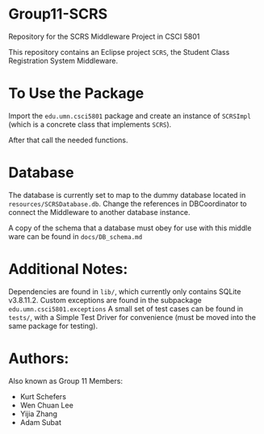 # Group11-SCRS
Repository for the SCRS Middleware Project in CSCI 5801

This repository contains an Eclipse project `SCRS`, the Student Class Registration System Middleware.

# To Use the Package

Import the `edu.umn.csci5801` package and create an instance of `SCRSImpl` (which is a concrete class that implements `SCRS`).

After that call the needed functions. 

# Database

The database is currently set to map to the dummy database located in `resources/SCRSDatabase.db`. 
Change the references in DBCoordinator to connect the Middleware to another database instance.

A copy of the schema that a database must obey for use with this middle ware can be found in `docs/DB_schema.md`

# Additional Notes:

Dependencies are found in `lib/`, which currently only contains SQLite v3.8.11.2.
Custom exceptions are found in the subpackage `edu.umn.csci5801.exceptions` 
A small set of test cases can be found in `tests/`, with a Simple Test Driver for convenience (must be moved into the same package for testing).

# Authors: 

Also known as Group 11 Members:

- Kurt Schefers
- Wen Chuan Lee
- Yijia Zhang
- Adam Subat 